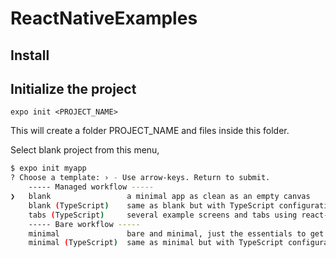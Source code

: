 # ReactNativeExamples

## Install

## Initialize the project
```
expo init <PROJECT_NAME>
```
This will create a folder PROJECT_NAME and files inside this folder.

Select blank project from this menu,

```bash
$ expo init myapp 
? Choose a template: › - Use arrow-keys. Return to submit. 
    ----- Managed workflow -----
❯   blank                 a minimal app as clean as an empty canvas
    blank (TypeScript)    same as blank but with TypeScript configuration
    tabs (TypeScript)     several example screens and tabs using react-navigation and TypeScript
    ----- Bare workflow -----
    minimal               bare and minimal, just the essentials to get you started
    minimal (TypeScript)  same as minimal but with TypeScript configuration
```

